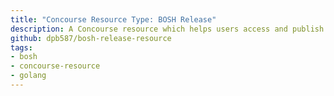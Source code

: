```yaml
---
title: "Concourse Resource Type: BOSH Release"
description: A Concourse resource which helps users access and publish BOSH releases using best practices.
github: dpb587/bosh-release-resource
tags:
- bosh
- concourse-resource
- golang
---
```

